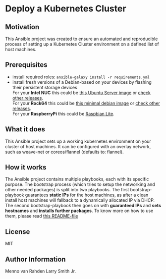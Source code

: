 # Deploy a Kubernetes Cluster

## Motivation

This Ansible project was created to ensure an automated and reproducible process of setting up a Kubernetes Cluster environment on a defined list of host machines.

## Prerequisites

- install required roles: `ansible-galaxy install -r requirements.yml`
- install fresh versions of a Debian-based on your devices by flashing their persistent storage devices   
  For your **Intel NUC** this could be [this Ubuntu Server image](http://cdimage.ubuntu.com/ubuntu/releases/19.04/release/ubuntu-19.04-server-amd64.iso) or [check other releases](https://ubuntu.com/download/server).   
  For your **Rock64** this could be [this minimal debian image](https://github.com/ayufan-rock64/linux-build/releases/download/0.8.3/stretch-minimal-rock64-0.8.3-1141-arm64.img.xz) or [check other releases](https://github.com/ayufan-rock64/linux-build/releases/).   
  For your **RaspberryPi** this could be [Raspbian Lite](https://downloads.raspberrypi.org/raspbian_lite_latest).

## What it does

This Ansible project sets up a working kubernetes environment on your cluster of host machines.
It can be configured with an overlay network, such as weave-net or coreos/flannel (defaults to: flannel).


## How it works

The Ansible project contains multiple playbooks, each with its specific purpose.
The bootstrap process (which tries to setup the networking and other needed packages) is split into two playbooks.
The first bootstrap-playbook guarantees **static IPs** for the host machines, as after a clean install host machines will fallback to a dynamically allocated IP via DHCP.
The second bootstrap-playbook then goes on with **guaranteed IPs** and **sets hostnames** and **installs further packages**.
To know more on how to use them, please read [this README-file](./playbooks/README.md)

## License

MIT

## Author Information

Menno van Rahden
Larry Smith Jr.
